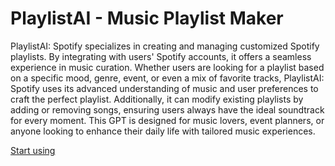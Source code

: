 # PlaylistAI - Music Playlist Maker

PlaylistAI: Spotify specializes in creating and managing customized Spotify playlists. By integrating with users' Spotify accounts, it offers a seamless experience in music curation. Whether users are looking for a playlist based on a specific mood, genre, event, or even a mix of favorite tracks, PlaylistAI: Spotify uses its advanced understanding of music and user preferences to craft the perfect playlist. Additionally, it can modify existing playlists by adding or removing songs, ensuring users always have the ideal soundtrack for every moment. This GPT is designed for music lovers, event planners, or anyone looking to enhance their daily life with tailored music experiences.

[Start using](https://chat.openai.com/g/g-KkxbQAVuk)